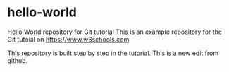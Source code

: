 # hello-world
Hello World repository for Git tutorial
This is an example repository for the Git tutoial on https://www.w3schools.com
 
This repository is built step by step in the tutorial.
This is a new edit from github.
